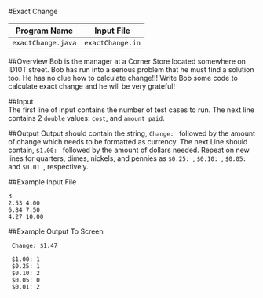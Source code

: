 #Exact Change 

|    Program Name     |    Input File    |
|---------------------|------------------|
|  `exactChange.java` | `exactChange.in` |  

##Overview
Bob is the manager at a Corner Store located somewhere on ID10T street. Bob has run into a serious problem that he must find a solution too. He has no clue how to calculate change!!! Write Bob some code to calculate exact change and he will be very grateful!  

##Input  
The first line of input contains the number of test cases to run. The next line contains 2 `double` values: `cost`, and `amount paid`.  
  
##Output
Output should contain the string, `Change: ` followed by the amount of change which needs to be formatted as currency. The next Line should contain, `$1.00: ` followed by the amount of dollars needed. Repeat on new lines for quarters, dimes, nickels, and pennies as `$0.25: `, `$0.10: `, `$0.05: ` and `$0.01 `, respectively.
  
##Example Input File  
```
3
2.53 4.00
6.84 7.50
4.27 10.00
```  
  
##Example Output To Screen
```
 Change: $1.47	
 
 $1.00: 1	
 $0.25: 1	
 $0.10: 2	
 $0.05: 0	
 $0.01: 2	
```
